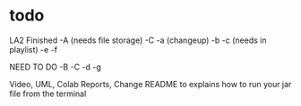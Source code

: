 # todo 
LA2 Finished
-A (needs file storage)
-C -a (changeup)
   -b
   -c (needs in playlist)
   -e
   -f

NEED TO DO
-B
-C -d
   -g

Video, UML, Colab Reports, Change README to explains how to run your jar file from the terminal
